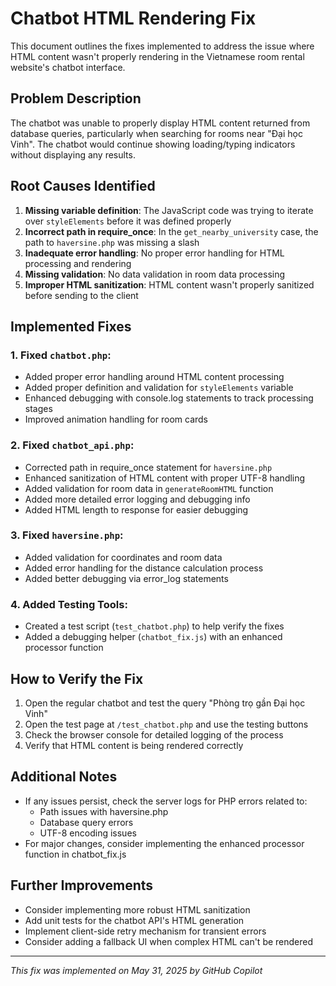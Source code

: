 # Chatbot HTML Rendering Fix

This document outlines the fixes implemented to address the issue where HTML content wasn't properly rendering in the Vietnamese room rental website's chatbot interface.

## Problem Description

The chatbot was unable to properly display HTML content returned from database queries, particularly when searching for rooms near "Đại học Vinh". The chatbot would continue showing loading/typing indicators without displaying any results.

## Root Causes Identified

1. **Missing variable definition**: The JavaScript code was trying to iterate over `styleElements` before it was defined properly
2. **Incorrect path in require_once**: In the `get_nearby_university` case, the path to `haversine.php` was missing a slash
3. **Inadequate error handling**: No proper error handling for HTML processing and rendering
4. **Missing validation**: No data validation in room data processing
5. **Improper HTML sanitization**: HTML content wasn't properly sanitized before sending to the client

## Implemented Fixes

### 1. Fixed `chatbot.php`:

- Added proper error handling around HTML content processing
- Added proper definition and validation for `styleElements` variable
- Enhanced debugging with console.log statements to track processing stages
- Improved animation handling for room cards

### 2. Fixed `chatbot_api.php`:

- Corrected path in require_once statement for `haversine.php`
- Enhanced sanitization of HTML content with proper UTF-8 handling
- Added validation for room data in `generateRoomHTML` function
- Added more detailed error logging and debugging info
- Added HTML length to response for easier debugging

### 3. Fixed `haversine.php`:

- Added validation for coordinates and room data
- Added error handling for the distance calculation process
- Added better debugging via error_log statements

### 4. Added Testing Tools:

- Created a test script (`test_chatbot.php`) to help verify the fixes
- Added a debugging helper (`chatbot_fix.js`) with an enhanced processor function

## How to Verify the Fix

1. Open the regular chatbot and test the query "Phòng trọ gần Đại học Vinh"
2. Open the test page at `/test_chatbot.php` and use the testing buttons
3. Check the browser console for detailed logging of the process
4. Verify that HTML content is being rendered correctly

## Additional Notes

- If any issues persist, check the server logs for PHP errors related to:
  - Path issues with haversine.php
  - Database query errors
  - UTF-8 encoding issues
- For major changes, consider implementing the enhanced processor function in chatbot_fix.js

## Further Improvements

- Consider implementing more robust HTML sanitization
- Add unit tests for the chatbot API's HTML generation
- Implement client-side retry mechanism for transient errors
- Consider adding a fallback UI when complex HTML can't be rendered

---

_This fix was implemented on May 31, 2025 by GitHub Copilot_
